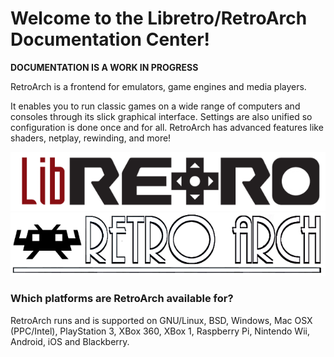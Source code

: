 # Welcome to the Libretro/RetroArch Documentation Center!

**DOCUMENTATION IS A WORK IN PROGRESS**

RetroArch is a frontend for emulators, game engines and media players.

It enables you to run classic games on a wide range of computers and consoles through its slick graphical interface. Settings are also unified so configuration is done once and for all. RetroArch has advanced features like shaders, netplay, rewinding, and more!

![Libretro_Banner](images/libretro_banner.png)
![RetroArch_Banner](images/RetroArch_Banner.png)

### Which platforms are RetroArch available for?
RetroArch runs and is supported on GNU/Linux, BSD, Windows, Mac OSX (PPC/Intel), PlayStation 3, XBox 360, XBox 1, Raspberry Pi, Nintendo Wii, Android, iOS and Blackberry.

